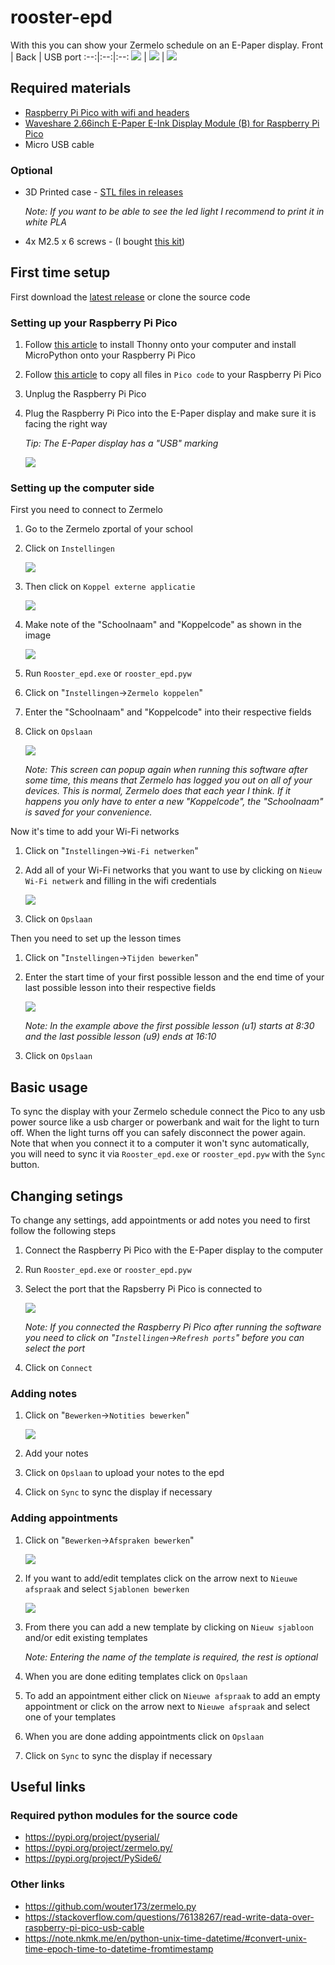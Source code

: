 # rooster-epd
With this you can show your Zermelo schedule on an E-Paper display.
Front | Back | USB port
:--:|:--:|:--:
![](/Images/epd_front.png) | ![](/Images/epd_back.png) | ![](/Images/epd_usb.png)

## Required materials
- [Raspberry Pi Pico with wifi and headers](https://www.raspberrystore.nl/PrestaShop/nl/raspberry-pi-pico/486-raspberry-pi-pico-wh-5056561800196.html)
- [Waveshare 2.66inch E-Paper E-Ink Display Module (B) for Raspberry Pi Pico](https://www.waveshare.com/pico-epaper-2.66-b.htm)
- Micro USB cable
### Optional
- 3D Printed case - [STL files in releases](https://github.com/duisterethomas/rooster-epd/releases)

  _Note: If you want to be able to see the led light I recommend to print it in white PLA_
- 4x M2.5 x 6 screws - (I bought [this kit](https://www.amazon.nl/dp/B075WY5367?psc=1&ref=ppx_yo2ov_dt_b_product_details))

## First time setup
First download the [latest release](https://github.com/duisterethomas/rooster-epd/releases) or clone the source code
   
### Setting up your Raspberry Pi Pico
1. Follow [this article](https://projects.raspberrypi.org/en/projects/getting-started-with-the-pico/0) to install Thonny onto your computer and install MicroPython onto your Raspberry Pi Pico
2. Follow [this article](https://www.freva.com/transfer-files-between-computer-and-raspberry-pi-pico/) to copy all files in `Pico code` to your Raspberry Pi Pico
3. Unplug the Raspberry Pi Pico
4. Plug the Raspberry Pi Pico into the E-Paper display and make sure it is facing the right way

   _Tip: The E-Paper display has a "USB" marking_

   ![](/Images/epaper_display.png)

### Setting up the computer side
First you need to connect to Zermelo
1. Go to the Zermelo zportal of your school
2. Click on `Instellingen`
   
   ![](/Images/zermelo_home.png)
3. Then click on `Koppel externe applicatie`
   
   ![](/Images/zermelo_settings.png)
4. Make note of the "Schoolnaam" and "Koppelcode" as shown in the image
   
   ![](/Images/zermelo_koppel_externe_app.png)
5. Run `Rooster_epd.exe` or `rooster_epd.pyw`
6. Click on "`Instellingen`->`Zermelo koppelen`"
7. Enter the "Schoolnaam" and "Koppelcode" into their respective fields
8. Click on `Opslaan`
   
   ![](/Images/setup_window.png)

   _Note: This screen can popup again when running this software after some time, this means that Zermelo has logged you out on all of your devices. This is normal, Zermelo does that each year I think. If it happens you only have to enter a new "Koppelcode", the "Schoolnaam" is saved for your convenience._

Now it's time to add your Wi-Fi networks
1. Click on "`Instellingen`->`Wi-Fi netwerken`"
2. Add all of your Wi-Fi networks that you want to use by clicking on `Nieuw Wi-Fi netwerk` and filling in the wifi credentials

    ![](/Images/wifi_window.png)
  
3. Click on `Opslaan`

Then you need to set up the lesson times
1. Click on "`Instellingen`->`Tijden bewerken`"
2. Enter the start time of your first possible lesson and the end time of your last possible lesson into their respective fields

    ![](/Images/tijden_window.png)

   _Note: In the example above the first possible lesson (u1) starts at 8:30 and the last possible lesson (u9) ends at 16:10_

3. Click on `Opslaan`

## Basic usage
To sync the display with your Zermelo schedule connect the Pico to any usb power source like a usb charger or powerbank and wait for the light to turn off. When the light turns off you can safely disconnect the power again. Note that when you connect it to a computer it won't sync automatically, you will need to sync it via `Rooster_epd.exe` or `rooster_epd.pyw` with the `Sync` button.

## Changing setings
To change any settings, add appointments or add notes you need to first follow the following steps
1. Connect the Raspberry Pi Pico with the E-Paper display to the computer
2. Run `Rooster_epd.exe` or `rooster_epd.pyw`
3. Select the port that the Rapsberry Pi Pico is connected to

   ![](/Images/main_window.png)

   _Note: If you connected the Raspberry Pi Pico after running the software you need to click on "`Instellingen`->`Refresh ports`" before you can select the port_
4. Click on `Connect`

### Adding notes
1. Click on "`Bewerken`->`Notities bewerken`"

   ![](/Images/notities_window.png)
2. Add your notes
3. Click on `Opslaan` to upload your notes to the epd
4. Click on `Sync` to sync the display if necessary

### Adding appointments
1. Click on "`Bewerken`->`Afspraken bewerken`"

   ![](/Images/afspraken_window.png)
2. If you want to add/edit templates click on the arrow next to `Nieuwe afspraak` and select `Sjablonen bewerken`

   ![](/Images/sjablonen_window.png)
3. From there you can add a new template by clicking on `Nieuw sjabloon` and/or edit existing templates

   _Note: Entering the name of the template is required, the rest is optional_
4. When you are done editing templates click on `Opslaan`
5. To add an appointment either click on `Nieuwe afspraak` to add an empty appointment or click on the arrow next to `Nieuwe afspraak` and select one of your templates
6. When you are done adding appointments click on `Opslaan`
7. Click on `Sync` to sync the display if necessary

## Useful links
### Required python modules for the source code
- https://pypi.org/project/pyserial/
- https://pypi.org/project/zermelo.py/
- https://pypi.org/project/PySide6/
### Other links
- https://github.com/wouter173/zermelo.py
- https://stackoverflow.com/questions/76138267/read-write-data-over-raspberry-pi-pico-usb-cable
- https://note.nkmk.me/en/python-unix-time-datetime/#convert-unix-time-epoch-time-to-datetime-fromtimestamp
